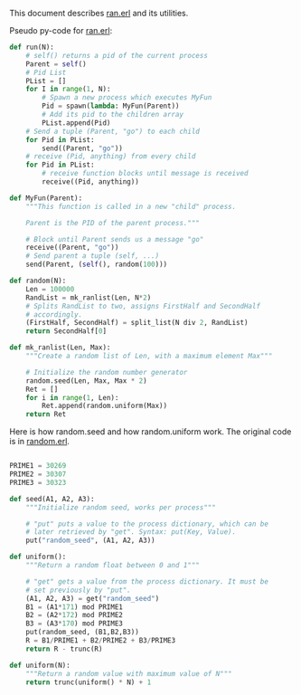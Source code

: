 This document describes [ran.erl] and its utilities.

Pseudo py-code for [ran.erl]:

```python
def run(N):
    # self() returns a pid of the current process
    Parent = self()
    # Pid List
    PList = []
    for I in range(1, N):
        # Spawn a new process which executes MyFun
        Pid = spawn(lambda: MyFun(Parent))
        # Add its pid to the children array
        PList.append(Pid)
    # Send a tuple (Parent, "go") to each child
    for Pid in PList:
        send((Parent, "go"))
    # receive (Pid, anything) from every child
    for Pid in PList:
        # receive function blocks until message is received
        receive((Pid, anything))

def MyFun(Parent):
    """This function is called in a new "child" process.

    Parent is the PID of the parent process."""

    # Block until Parent sends us a message "go"
    receive((Parent, "go"))
    # Send parent a tuple (self, ...)
    send(Parent, (self(), random(100)))

def random(N):
	Len = 100000
    RandList = mk_ranlist(Len, N*2)
    # Splits RandList to two, assigns FirstHalf and SecondHalf
    # accordingly.
    (FirstHalf, SecondHalf) = split_list(N div 2, RandList)
    return SecondHalf[0]

def mk_ranlist(Len, Max):
    """Create a random list of Len, with a maximum element Max"""

    # Initialize the random number generator
    random.seed(Len, Max, Max * 2)
    Ret = []
    for i in range(1, Len):
        Ret.append(random.uniform(Max))
    return Ret

```

Here is how random.seed and how random.uniform work. The original code is in [random.erl].

```python

PRIME1 = 30269
PRIME2 = 30307
PRIME3 = 30323

def seed(A1, A2, A3):
    """Initialize random seed, works per process"""

    # "put" puts a value to the process dictionary, which can be
    # later retrieved by "get". Syntax: put(Key, Value).
    put("random_seed", (A1, A2, A3))

def uniform():
    """Return a random float between 0 and 1"""

    # "get" gets a value from the process dictionary. It must be
    # set previously by "put".
    (A1, A2, A3) = get("random_seed")
    B1 = (A1*171) mod PRIME1
    B2 = (A2*172) mod PRIME2
    B3 = (A3*170) mod PRIME3
    put(random_seed, (B1,B2,B3))
    R = B1/PRIME1 + B2/PRIME2 + B3/PRIME3
    return R - trunc(R)

def uniform(N):
    """Return a random value with maximum value of N"""
    return trunc(uniform() * N) + 1

```

[random.erl]: https://github.com/erlang/otp/blob/master/lib/stdlib/src/random.erl#L92
[ran.erl]: https://github.com/softlab-ntua/bencherl/blob/master/bench/ran/src/ran.erl#L52
